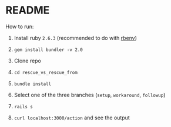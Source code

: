 # README

How to run:

1. Install ruby `2.6.3` (recommended to do with [rbenv](https://github.com/rbenv/rbenv))

2. `gem install bundler -v 2.0`

3. Clone repo

4. `cd rescue_vs_rescue_from`

5. `bundle install`

6. Select one of the three branches (`setup`, `workaround`, `followup`)

7. `rails s`

8. `curl localhost:3000/action` and see the output
